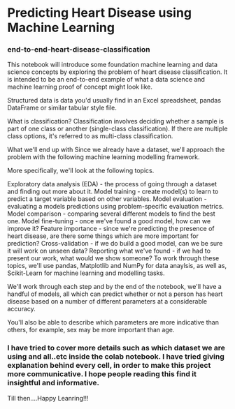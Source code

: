 # Predicting Heart Disease using Machine Learning

### end-to-end-heart-disease-classification
This notebook will introduce some foundation machine learning and data science concepts by exploring the problem of heart disease classification.  It is intended to be an end-to-end example of what a data science and machine learning proof of concept might look like.

Structured data is data you'd usually find in an Excel spreadsheet, pandas DataFrame or similar tabular style file.

What is classification?
Classification involves deciding whether a sample is part of one class or another (single-class classification). If there are multiple class options, it's referred to as multi-class classification.

What we'll end up with
Since we already have a dataset, we'll approach the problem with the following machine learning modelling framework.

More specifically, we'll look at the following topics.

Exploratory data analysis (EDA) - the process of going through a dataset and finding out more about it.
Model training - create model(s) to learn to predict a target variable based on other variables.
Model evaluation - evaluating a models predictions using problem-specific evaluation metrics.
Model comparison - comparing several different models to find the best one.
Model fine-tuning - once we've found a good model, how can we improve it?
Feature importance - since we're predicting the presence of heart disease, are there some things which are more important for prediction?
Cross-validation - if we do build a good model, can we be sure it will work on unseen data?
Reporting what we've found - if we had to present our work, what would we show someone?
To work through these topics, we'll use pandas, Matplotlib and NumPy for data anaylsis, as well as, Scikit-Learn for machine learning and modelling tasks.

We'll work through each step and by the end of the notebook, we'll have a handful of models, all which can predict whether or not a person has heart disease based on a number of different parameters at a considerable accuracy.

You'll also be able to describe which parameters are more indicative than others, for example, sex may be more important than age.

### I have tried to cover more details such as which dataset we are using and all..etc inside the colab notebook. I have tried giving explanation behind every cell, in order to make this project more communicative. I hope people reading this find it insightful and informative. 

Till then....Happy Leanring!!!
